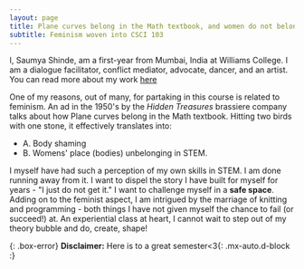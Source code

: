 ```yaml
---
layout: page
title: Plane curves belong in the Math textbook, and women do not belong there.
subtitle: Feminism woven into CSCI 103 
---
```


I, Saumya Shinde, am a first-year from Mumbai, India at Williams College. I am a dialogue facilitator, conflict mediator, advocate, dancer, and an artist. You can read more about my work [here](https://www.seedsofpeace.org/meet-saumya-doing-the-most-good-with-3900-weeks/) 

One of my reasons, out of many, for partaking in this course is related to feminism. An ad in the 1950's by the *Hidden Treasures* brassiere company talks about how Plane curves belong in the Math textbook. Hitting two birds with one stone, it effectively translates into:
- A. Body shaming
- B. Womens' place (bodies) unbelonging in STEM.

I myself have had such a perception of my own skills in STEM. I am done running away from it. I want to dispel the story I have built for myself for years - "I just do not get it." I want to challenge myself in a **safe space**. Adding on to the feminist aspect, I am intrigued by the marriage of knitting and programming - both things I have not given myself the chance to fail (or succeed!) at. An experiential class at heart, I cannot wait to step out of my theory bubble and do, create, shape!


{: .box-error}
**Disclaimer:**
Here is to a great semester<3{: .mx-auto.d-block :} 


